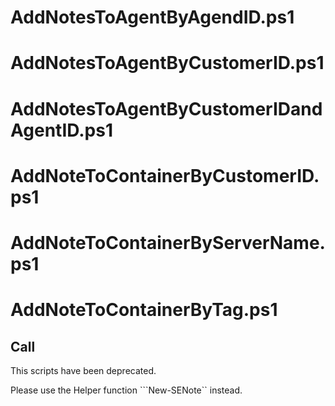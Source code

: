 # AddNotesToAgentByAgendID.ps1
# AddNotesToAgentByCustomerID.ps1
# AddNotesToAgentByCustomerIDandAgentID.ps1
# AddNoteToContainerByCustomerID.ps1
# AddNoteToContainerByServerName.ps1
# AddNoteToContainerByTag.ps1

## Call

This scripts have been deprecated. 

Please use the Helper function ```New-SENote`` instead. 